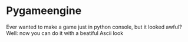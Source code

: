 # Pygameengine
Ever wanted to make a game just in python console, but it looked awful? Well: now you can do it with a beatiful Ascii look
